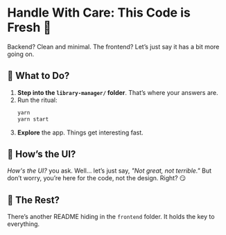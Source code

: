 # **Handle With Care: This Code is Fresh 🧼**

Backend? Clean and minimal. The frontend? Let’s just say it has a bit more going on.

## 🚀 **What to Do?**

1. **Step into the `library-manager/` folder**. That’s where your answers are.
2. Run the ritual:
   ```bash
   yarn
   yarn start
   ```
3. **Explore** the app. Things get interesting fast.

## 🎨 **How’s the UI?**

_How's the UI?_ you ask. Well... let’s just say, _"Not great, not terrible."_ But don’t worry, you’re here for the code, not the design. Right? 😏

## 🧩 **The Rest?**

There’s another README hiding in the `frontend` folder. It holds the key to everything.
